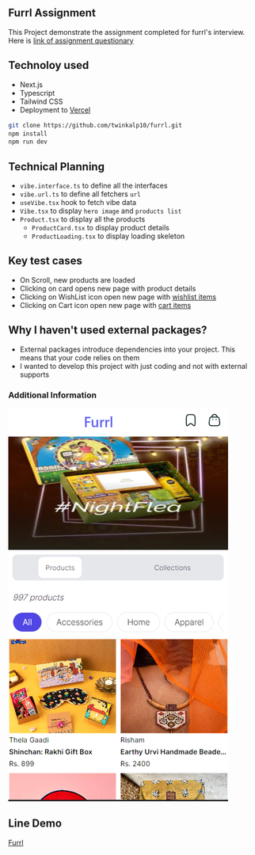 ## Furrl Assignment

This Project demonstrate the assignment completed for furrl's interview. Here is [link of assignment questionary]([https://web.furrl.in/vibeList?vibe=NightFlea](https://docs.google.com/document/d/10UarXEmRwRmouyHga0_QuZa5bJIdxgiPQpfbBOyOYtc/edit))

## Technoloy used

- Next.js
- Typescript
- Tailwind CSS
- Deployment to [Vercel](https://vercel.com/)

```bash
git clone https://github.com/twinkalp10/furrl.git
npm install
npm run dev
```

## Technical Planning

- `vibe.interface.ts` to define all the interfaces
- `vibe.url.ts` to define all fetchers `url`
- `useVibe.tsx` hook to fetch vibe data
- `Vibe.tsx` to display `hero image` and `products list`
- `Product.tsx` to display all the products
  - `ProductCard.tsx` to display product details
  - `ProductLoading.tsx` to display loading skeleton

## Key test cases

- On Scroll, new products are loaded
- Clicking on card opens new page with product details
- Clicking on WishList icon open new page with [wishlist items](https://web.furrl.in/wishlist)
- Clicking on Cart icon open new page with [cart items](https://web.furrl.in/wishlist)

## Why I haven't used external packages?

- External packages introduce dependencies into your project. This means that your code relies on them
- I wanted to develop this project with just coding and not with external supports

### Additional Information

![ScreenShot of Furrl](/screenshot/FurrlScreenShot.png)

## Line Demo 
[Furrl](https://furrl-assignment.vercel.app/)
